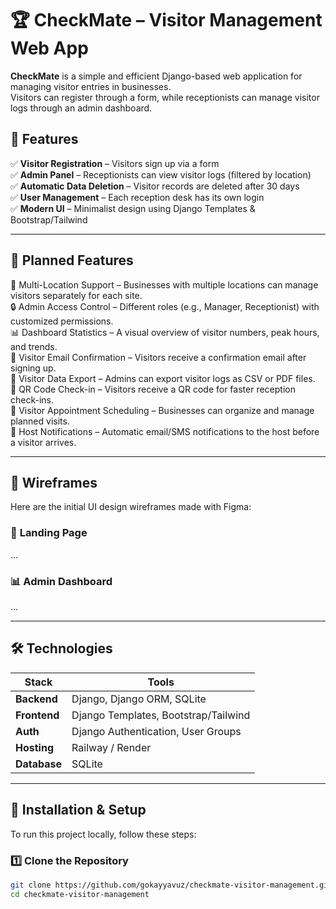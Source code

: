 # 🏆 CheckMate – Visitor Management Web App

**CheckMate** is a simple and efficient Django-based web application for managing visitor entries in businesses.  
Visitors can register through a form, while receptionists can manage visitor logs through an admin dashboard.

## 🚀 Features
✅ **Visitor Registration** – Visitors sign up via a form  
✅ **Admin Panel** – Receptionists can view visitor logs (filtered by location)  
✅ **Automatic Data Deletion** – Visitor records are deleted after 30 days  
✅ **User Management** – Each reception desk has its own login  
✅ **Modern UI** – Minimalist design using Django Templates & Bootstrap/Tailwind  

---

## 🔮 Planned Features
🚀 Multi-Location Support – Businesses with multiple locations can manage visitors separately for each site.  
🔒 Admin Access Control – Different roles (e.g., Manager, Receptionist) with customized permissions.  
📊 Dashboard Statistics – A visual overview of visitor numbers, peak hours, and trends.  
📩 Visitor Email Confirmation – Visitors receive a confirmation email after signing up.  
💾 Visitor Data Export – Admins can export visitor logs as CSV or PDF files.  
🔄 QR Code Check-in – Visitors receive a QR code for faster reception check-ins.  
📆 Visitor Appointment Scheduling – Businesses can organize and manage planned visits.  
🔔 Host Notifications – Automatic email/SMS notifications to the host before a visitor arrives.  

---

## 📸 Wireframes
Here are the initial UI design wireframes made with Figma:

### 🎨 **Landing Page**
...

### 📊 **Admin Dashboard**
...

---

## 🛠️ Technologies
| Stack        | Tools |
|-------------|--------------------------------|
| **Backend**  | Django, Django ORM, SQLite |
| **Frontend** | Django Templates, Bootstrap/Tailwind |
| **Auth**     | Django Authentication, User Groups |
| **Hosting**  | Railway / Render |
| **Database** | SQLite |

---

## 📌 Installation & Setup

To run this project locally, follow these steps:

### **1️⃣ Clone the Repository**
```bash
git clone https://github.com/gokayyavuz/checkmate-visitor-management.git
cd checkmate-visitor-management
